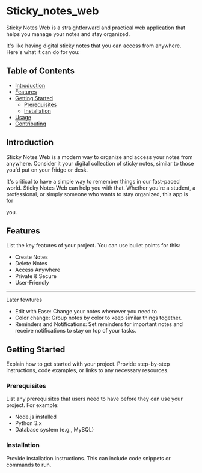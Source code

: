 # Sticky_notes_web

Sticky Notes Web is a straightforward and practical web application that helps you manage your notes and stay organized. 

It's like having digital sticky notes that you can access from anywhere. Here's what it can do for you:

## Table of Contents
- [Introduction](#introduction)
- [Features](#features)
- [Getting Started](#getting-started)
  - [Prerequisites](#prerequisites)
  - [Installation](#installation)
- [Usage](#usage)
- [Contributing](#contributing)


## Introduction

Sticky Notes Web is a modern way to organize and access your notes from anywhere. Consider it your digital collection of sticky notes, similar to those you'd put on your fridge or desk.

It's critical to have a simple way to remember things in our fast-paced world. Sticky Notes Web can help you with that. Whether you're a student, a professional, or simply someone who wants to stay organized, this app is for 

you.


## Features

List the key features of your project. You can use bullet points for this:

- Create Notes
- Delete Notes
- Access Anywhere
- Private & Secure
- User-Friendly

-------------------------
Later fewtures 

- Edit with Ease: Change your notes whenever you need to
- Color change: Group notes by color to keep similar things together.
- Reminders and Notifications: Set reminders for important notes and receive notifications to stay on top of your tasks.

## Getting Started

Explain how to get started with your project. Provide step-by-step instructions, code examples, or links to any necessary resources.

### Prerequisites

List any prerequisites that users need to have before they can use your project. For example:

- Node.js installed
- Python 3.x
- Database system (e.g., MySQL)

### Installation

Provide installation instructions. This can include code snippets or commands to run.


